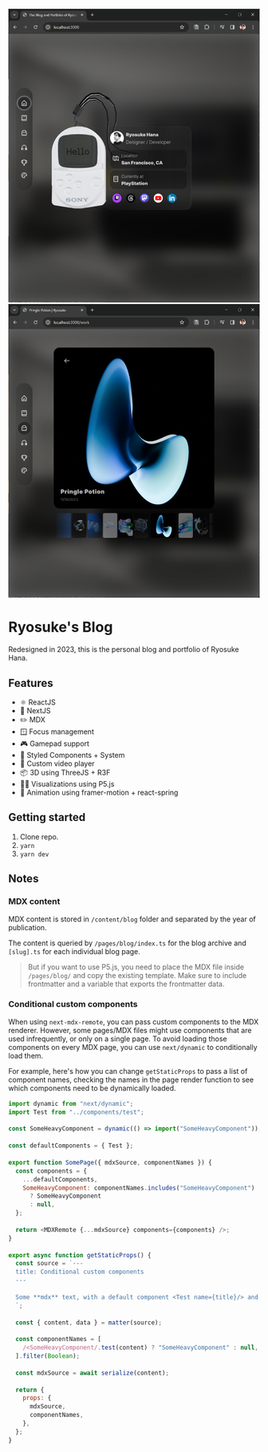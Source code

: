 ![Screenshot of site's frontpage](./docs/screenshot.png)
![Screenshot of site's portfolio page](./docs/screenshot2.png)

# Ryosuke's Blog

Redesigned in 2023, this is the personal blog and portfolio of Ryosuke Hana.

## Features

- ⚛️ ReactJS
- 🔺 NextJS
- ✏️ MDX
- 🪟 Focus management
- 🎮 Gamepad support
- 🌈 Styled Components + System
- 🎥 Custom video player
- 📦 3D using ThreeJS + R3F
- 🧑‍🎨 Visualizations using P5.js
- 🐇 Animation using framer-motion + react-spring

## Getting started

1. Clone repo.
1. `yarn`
1. `yarn dev`

## Notes

### MDX content

MDX content is stored in `/content/blog` folder and separated by the year of publication.

The content is queried by `/pages/blog/index.ts` for the blog archive and `[slug].ts` for each individual blog page.

> But if you want to use P5.js, you need to place the MDX file inside `/pages/blog/` and copy the existing template. Make sure to include frontmatter and a variable that exports the frontmatter data.

### Conditional custom components

When using `next-mdx-remote`, you can pass custom components to the MDX renderer. However, some pages/MDX files might use components that are used infrequently, or only on a single page. To avoid loading those components on every MDX page, you can use `next/dynamic` to conditionally load them.

For example, here's how you can change `getStaticProps` to pass a list of component names, checking the names in the page render function to see which components need to be dynamically loaded.

```js
import dynamic from "next/dynamic";
import Test from "../components/test";

const SomeHeavyComponent = dynamic(() => import("SomeHeavyComponent"));

const defaultComponents = { Test };

export function SomePage({ mdxSource, componentNames }) {
  const components = {
    ...defaultComponents,
    SomeHeavyComponent: componentNames.includes("SomeHeavyComponent")
      ? SomeHeavyComponent
      : null,
  };

  return <MDXRemote {...mdxSource} components={components} />;
}

export async function getStaticProps() {
  const source = `---
  title: Conditional custom components
  ---

  Some **mdx** text, with a default component <Test name={title}/> and a Heavy component <SomeHeavyComponent />
  `;

  const { content, data } = matter(source);

  const componentNames = [
    /<SomeHeavyComponent/.test(content) ? "SomeHeavyComponent" : null,
  ].filter(Boolean);

  const mdxSource = await serialize(content);

  return {
    props: {
      mdxSource,
      componentNames,
    },
  };
}
```
